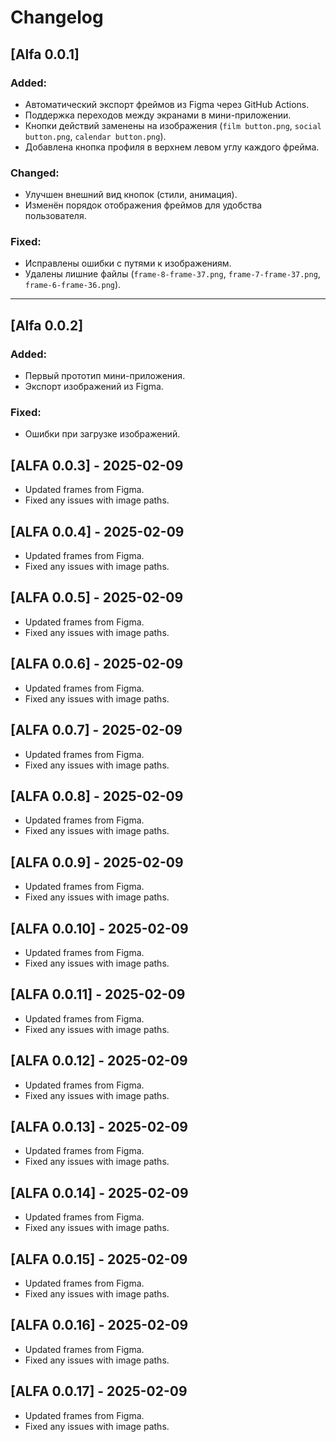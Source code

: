 # Changelog

## [Alfa 0.0.1] 
### Added:
- Автоматический экспорт фреймов из Figma через GitHub Actions.
- Поддержка переходов между экранами в мини-приложении.
- Кнопки действий заменены на изображения (`film button.png`, `social button.png`, `calendar button.png`).
- Добавлена кнопка профиля в верхнем левом углу каждого фрейма.

### Changed:
- Улучшен внешний вид кнопок (стили, анимация).
- Изменён порядок отображения фреймов для удобства пользователя.

### Fixed:
- Исправлены ошибки с путями к изображениям.
- Удалены лишние файлы (`frame-8-frame-37.png`, `frame-7-frame-37.png`, `frame-6-frame-36.png`).

---

## [Alfa 0.0.2] 
### Added:
- Первый прототип мини-приложения.
- Экспорт изображений из Figma.

### Fixed:
- Ошибки при загрузке изображений.
## [ALFA 0.0.3] - 2025-02-09
- Updated frames from Figma.
- Fixed any issues with image paths.
## [ALFA 0.0.4] - 2025-02-09
- Updated frames from Figma.
- Fixed any issues with image paths.
## [ALFA 0.0.5] - 2025-02-09
- Updated frames from Figma.
- Fixed any issues with image paths.
## [ALFA 0.0.6] - 2025-02-09
- Updated frames from Figma.
- Fixed any issues with image paths.
## [ALFA 0.0.7] - 2025-02-09
- Updated frames from Figma.
- Fixed any issues with image paths.
## [ALFA 0.0.8] - 2025-02-09
- Updated frames from Figma.
- Fixed any issues with image paths.
## [ALFA 0.0.9] - 2025-02-09
- Updated frames from Figma.
- Fixed any issues with image paths.
## [ALFA 0.0.10] - 2025-02-09
- Updated frames from Figma.
- Fixed any issues with image paths.
## [ALFA 0.0.11] - 2025-02-09
- Updated frames from Figma.
- Fixed any issues with image paths.
## [ALFA 0.0.12] - 2025-02-09
- Updated frames from Figma.
- Fixed any issues with image paths.
## [ALFA 0.0.13] - 2025-02-09
- Updated frames from Figma.
- Fixed any issues with image paths.
## [ALFA 0.0.14] - 2025-02-09
- Updated frames from Figma.
- Fixed any issues with image paths.
## [ALFA 0.0.15] - 2025-02-09
- Updated frames from Figma.
- Fixed any issues with image paths.
## [ALFA 0.0.16] - 2025-02-09
- Updated frames from Figma.
- Fixed any issues with image paths.
## [ALFA 0.0.17] - 2025-02-09
- Updated frames from Figma.
- Fixed any issues with image paths.
